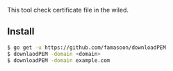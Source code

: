 This tool check certificate file in the wiled.

## Install

```sh
$ go get -u https://github.com/famasoon/downloadPEM
$ downlaodPEM -domain <domain>
$ downloadPEM -domain example.com
```